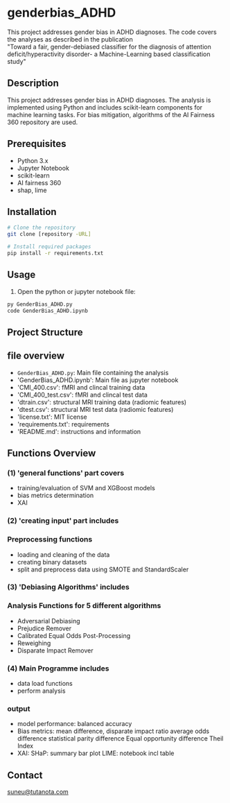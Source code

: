 # genderbias_ADHD
This project addresses gender bias in ADHD diagnoses. 
The code covers the analyses as described in the publication  
"Toward a fair, gender-debiased classifier for the diagnosis of attention deficit/hyperactivity disorder- a Machine-Learning based classification study"


## Description
This project addresses gender bias in ADHD diagnoses. 
The analysis is implemented using Python and includes scikit-learn components for machine learning tasks.
For bias mitigation, algorithms of the AI Fairness 360 repository are used. 


## Prerequisites
- Python 3.x
- Jupyter Notebook
- scikit-learn
- AI fairness 360
- shap, lime


## Installation
```bash
# Clone the repository
git clone [repository -URL]

# Install required packages
pip install -r requirements.txt
```

## Usage
1. Open the python or jupyter notebook file:
```bash
py GenderBias_ADHD.py
code GenderBias_ADHD.ipynb
```


## Project Structure
## file overview
- `GenderBias_ADHD.py`: Main file containing the analysis
- 'GenderBias_ADHD.ipynb': Main file as jupyter notebook
- 'CMI_400.csv': fMRI and clincal training data 
- 'CMI_400_test.csv': fMRI and clincal test data
- 'dtrain.csv': structural MRI training data (radiomic features)
- 'dtest.csv': structural MRI test data (radiomic features)
- 'license.txt': MIT license
- 'requirements.txt': requirements
- 'README.md': instructions and information

## Functions Overview
### (1) 'general functions' part covers 
- training/evaluation of SVM and XGBoost models  
- bias metrics determination
- XAI

### (2) 'creating input' part includes 
### Preprocessing functions
- loading and cleaning of the data
- creating binary datasets
- split and preprocess data using SMOTE and StandardScaler

### (3) 'Debiasing Algorithms' includes 
### Analysis Functions for 5 different algorithms 
- Adversarial Debiasing
- Prejudice Remover
- Calibrated Equal Odds Post-Processing
- Reweighing
- Disparate Impact Remover 

### (4) Main Programme includes
- data load functions
- perform analysis

### output
- model performance: balanced accuracy
- Bias metrics: mean difference, 
		disparate impact ratio
		average odds difference 
		statistical parity difference
		Equal opportunity difference 
		Theil Index
- XAI:	SHaP: summary bar plot
	LIME: notebook incl table   


## Contact
suneu@tutanota.com




